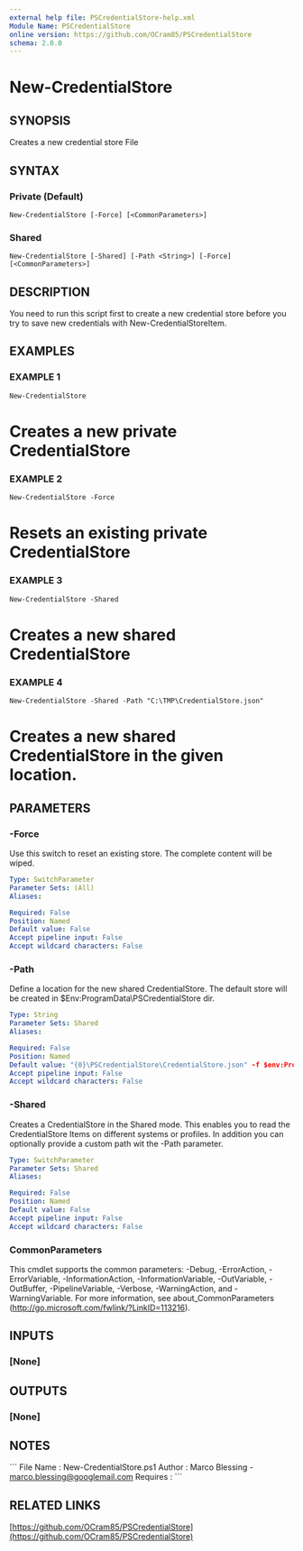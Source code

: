 ```yaml
---
external help file: PSCredentialStore-help.xml
Module Name: PSCredentialStore
online version: https://github.com/OCram85/PSCredentialStore
schema: 2.0.0
---
```


# New-CredentialStore

## SYNOPSIS
Creates a new credential store File

## SYNTAX

### Private (Default)
```
New-CredentialStore [-Force] [<CommonParameters>]
```

### Shared
```
New-CredentialStore [-Shared] [-Path <String>] [-Force] [<CommonParameters>]
```

## DESCRIPTION
You need to run this script first to create a new credential store before you try to
save new credentials with New-CredentialStoreItem.

## EXAMPLES

### EXAMPLE 1
```
New-CredentialStore
```

# Creates a new private CredentialStore

### EXAMPLE 2
```
New-CredentialStore -Force
```

# Resets an existing private CredentialStore

### EXAMPLE 3
```
New-CredentialStore -Shared
```

# Creates a new shared CredentialStore

### EXAMPLE 4
```
New-CredentialStore -Shared -Path "C:\TMP\CredentialStore.json"
```

# Creates a new shared CredentialStore in the given location.

## PARAMETERS

### -Force
Use this switch to reset an existing store.
The complete content will be wiped.

```yaml
Type: SwitchParameter
Parameter Sets: (All)
Aliases:

Required: False
Position: Named
Default value: False
Accept pipeline input: False
Accept wildcard characters: False
```

### -Path
Define a location for the new shared CredentialStore.
The default store will be created in
$Env:ProgramData\PSCredentialStore dir.

```yaml
Type: String
Parameter Sets: Shared
Aliases:

Required: False
Position: Named
Default value: "{0}\PSCredentialStore\CredentialStore.json" -f $env:ProgramData
Accept pipeline input: False
Accept wildcard characters: False
```

### -Shared
Creates a CredentialStore in the Shared mode.
This enables you to read the CredentialStore Items on
different systems or profiles.
In addition you can optionally provide a custom path wit the -Path parameter.

```yaml
Type: SwitchParameter
Parameter Sets: Shared
Aliases:

Required: False
Position: Named
Default value: False
Accept pipeline input: False
Accept wildcard characters: False
```

### CommonParameters
This cmdlet supports the common parameters: -Debug, -ErrorAction, -ErrorVariable, -InformationAction, -InformationVariable, -OutVariable, -OutBuffer, -PipelineVariable, -Verbose, -WarningAction, and -WarningVariable.
For more information, see about_CommonParameters (http://go.microsoft.com/fwlink/?LinkID=113216).

## INPUTS

### [None]

## OUTPUTS

### [None]

## NOTES
\`\`\`
File Name   : New-CredentialStore.ps1
Author      : Marco Blessing - marco.blessing@googlemail.com
Requires    :
\`\`\`

## RELATED LINKS

[https://github.com/OCram85/PSCredentialStore](https://github.com/OCram85/PSCredentialStore)

